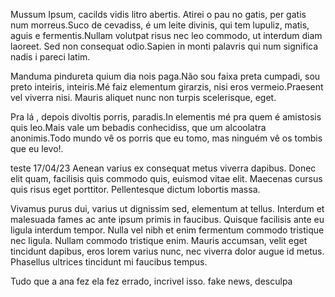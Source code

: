 Mussum Ipsum, cacilds vidis litro abertis. Atirei o pau no gatis, per gatis num morreus.Suco de cevadiss, é um leite divinis, qui tem lupuliz, matis, aguis e fermentis.Nullam volutpat risus nec leo commodo, ut interdum diam laoreet. Sed non consequat odio.Sapien in monti palavris qui num significa nadis i pareci latim.

Manduma pindureta quium dia nois paga.Não sou faixa preta cumpadi, sou preto inteiris, inteiris.Mé faiz elementum girarzis, nisi eros vermeio.Praesent vel viverra nisi. Mauris aliquet nunc non turpis scelerisque, eget.

Pra lá , depois divoltis porris, paradis.In elementis mé pra quem é amistosis quis leo.Mais vale um bebadis conhecidiss, que um alcoolatra anonimis.Todo mundo vê os porris que eu tomo, mas ninguém vê os tombis que eu levo!.

teste 17/04/23  Aenean varius ex consequat metus viverra dapibus. Donec elit quam, facilisis quis commodo quis, euismod vitae elit. Maecenas cursus quis risus eget porttitor. Pellentesque dictum lobortis massa. 

Vivamus purus dui, varius ut dignissim sed, elementum at tellus. Interdum et malesuada fames ac ante ipsum primis in faucibus. Quisque facilisis ante eu ligula interdum tempor. Nulla vel nibh et enim fermentum commodo tristique nec ligula. Nullam commodo tristique enim. Mauris accumsan, velit eget tincidunt dapibus, eros lorem varius nunc, nec viverra dolor augue id metus. Phasellus ultrices tincidunt mi faucibus tempus.

Tudo que a ana fez ela fez errado, incrivel isso. 
fake news, desculpa